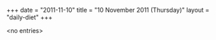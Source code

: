 +++
date = "2011-11-10"
title = "10 November 2011 (Thursday)"
layout = "daily-diet"
+++

<p>&lt;no entries&gt;</p>